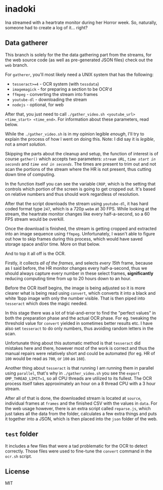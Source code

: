 # inadoki

Ina streamed with a heartrate monitor during her Horror week. So, naturally, someone had to create a log of it... right?

## Data gatherer

This branch is solely for the the data gathering part from the streams, for the web source code (as well as pre-generated JSON files) check out the `web` branch.

For `gatherer`, you'll most likely need a UNIX system that has the following:

* `tesseract>=4` - OCR system (with `tessdata`)
* `imagemagick` - for preparing a section to be OCR'd
* `ffmpeg` - converting the stream into frames
* `youtube-dl` - downloading the stream
* `nodejs` - optional, for web

After that, you just need to call `./gather_video.sh <youtube_url> <time_start> <time_end>`. For information about these parameters, read below.

While the `./gather_video.sh` is in my opinion legible *enough*, I'll try to explain the process of how I went on doing this. Note: I did say it is *legible*, not a *smart solution*.

Skipping the parts about the cleanup and setup, the function of interest is of course `gather()` which accepts two parameters: *`stream URL`*, *`time start in seconds`* and *`time end in seconds`*. The times are present to trim out and not scan the portions of the stream where the HR is not present, thus cutting down time of computing.

In the function itself you can see the variable `CROP`, which is the setting that controls which portion of the screen is going to get cropped out. It's based on relative numbers and thus should work regardless of resolution.

After that the script downloads the stream using `youtube-dl`, it has hard coded format type `247`, which is a 720p `webm` at 30 FPS. While looking at the stream, the heartrate monitor changes like every half-a-second, so a 60 FPS stream would be overkill.

Once the download is finished, the stream is getting cropped and extracted into an image sequence using `ffmpeg`. Unfortunately, I wasn't able to figure out how to skip frames during this process, which would have saved storage space and/or time. More on that below.

And to top it all off is the OCR.

Firstly, it collects *all of the frames*, and selects *every 15th* frame, because as I said before, the HR monitor changes every half-a-second, thus we should always capture every number in these select frames, **significantly** reducing computing time from up to 20 hours down to an hour.

Before the OCR itself begins, the image is being adjusted so it is more clearer what is being read using `convert`, which converts it into a black and white 1bpp image with only the number visible. That is then piped into `tesseract` which does the magic needed.

In this stage there was a lot of trial-and-error to find the "perfect values" in both the preparation phase and the actual OCR phase. For eg. tweaking the threshold value for `convert` yielded in sometimes better results etc. I have also set `tesseract` to do only numbers, thus avoiding random letters in the scan.

Unfortunate thing about this automatic method is that `tesseract` did mistakes here and there, however most of the work is correct and thus the manual repairs were relatively short and could be automated (for eg. HR of `100` would be read as `700`, or `100` as `160`).

Another thing about `tesseract` is that running I am running them in parallel using `parallel`, that's why in `./gather_video.sh` you see the `export OMP_THREAD_LIMIT=1`, so all CPU threads are utilized to its fullest. The OCR process itself takes approximately an hour on a 8 thread CPU with a 3 hour stream.

After all of that is done, the downloaded stream is located at `source`, individual frames at `frames` and the finished CSV with the values in `data`. For the web usage however, there is an extra script called `reparse.js`, which just takes all the data from the folder, calculates a few extra things and puts it together into a JSON, which is then placed into the `json` folder of the web.

## `test` folder

It includes a few files that were a tad problematic for the OCR to detect correctly. Those files were used to fine-tune the `convert` command in the `ocr.sh` script.

## License

MIT